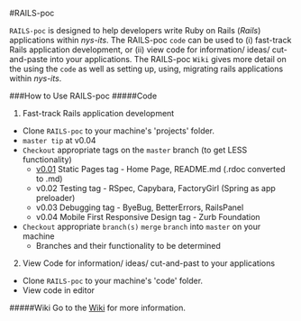 #RAILS-poc

`RAILS-poc` is designed to help developers write Ruby on Rails (_Rails_) applications within _nys-its_. The RAILS-poc `code` can be used to (i) fast-track Rails application development, or (ii) view code for information/ ideas/ cut-and-paste into your applications. The RAILS-poc `Wiki` gives more detail on the using the `code` as well as setting up, using, migrating rails applications within _nys-its_.

###How to Use RAILS-poc
#####Code
1. Fast-track Rails application development
  * Clone `RAILS-poc` to your machine's 'projects' folder. 
  * `master tip` at v0.04
  * `Checkout` appropriate tags on the `master` branch (to get LESS functionality)
    * [v0.01](https://github.com/nys-its/rails-poc/wiki/v0.01-StaticPages-Home-Page) Static Pages tag - Home Page, README.md (.rdoc converted to .md)
    * v0.02 Testing tag - RSpec, Capybara, FactoryGirl (Spring as app preloader)
    * v0.03 Debugging tag - ByeBug, BetterErrors, RailsPanel
    * v0.04 Mobile First Responsive Design tag - Zurb Foundation
  * `Checkout` appropriate `branch(s)`  `merge` `branch` into `master` on your machine
    * Branches and their functionality to be determined
2. View Code for information/ ideas/ cut-and-past to your applications
  * Clone `RAILS-poc` to your machine's 'code' folder.
  * View code in editor

#####Wiki
Go to the [Wiki](https://github.com/nys-its/rails-poc/wiki) for more information.